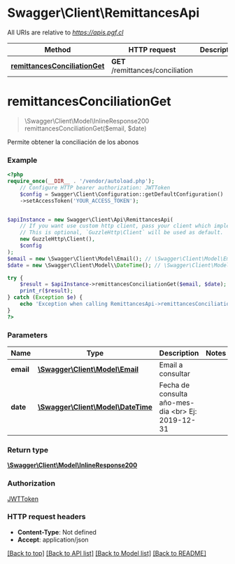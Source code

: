 # Swagger\Client\RemittancesApi

All URIs are relative to *https://apis.pgf.cl*

Method | HTTP request | Description
------------- | ------------- | -------------
[**remittancesConciliationGet**](RemittancesApi.md#remittancesconciliationget) | **GET** /remittances/conciliation | 

# **remittancesConciliationGet**
> \Swagger\Client\Model\InlineResponse200 remittancesConciliationGet($email, $date)



Permite obtener la conciliación de los abonos

### Example
```php
<?php
require_once(__DIR__ . '/vendor/autoload.php');
    // Configure HTTP bearer authorization: JWTToken
    $config = Swagger\Client\Configuration::getDefaultConfiguration()
    ->setAccessToken('YOUR_ACCESS_TOKEN');


$apiInstance = new Swagger\Client\Api\RemittancesApi(
    // If you want use custom http client, pass your client which implements `GuzzleHttp\ClientInterface`.
    // This is optional, `GuzzleHttp\Client` will be used as default.
    new GuzzleHttp\Client(),
    $config
);
$email = new \Swagger\Client\Model\Email(); // \Swagger\Client\Model\Email | Email a consultar
$date = new \Swagger\Client\Model\\DateTime(); // \Swagger\Client\Model\\DateTime | Fecha de consulta año-mes-dia <br> Ej: 2019-12-31

try {
    $result = $apiInstance->remittancesConciliationGet($email, $date);
    print_r($result);
} catch (Exception $e) {
    echo 'Exception when calling RemittancesApi->remittancesConciliationGet: ', $e->getMessage(), PHP_EOL;
}
?>
```

### Parameters

Name | Type | Description  | Notes
------------- | ------------- | ------------- | -------------
 **email** | [**\Swagger\Client\Model\Email**](../Model/.md)| Email a consultar |
 **date** | [**\Swagger\Client\Model\\DateTime**](../Model/.md)| Fecha de consulta año-mes-dia &lt;br&gt; Ej: 2019-12-31 |

### Return type

[**\Swagger\Client\Model\InlineResponse200**](../Model/InlineResponse200.md)

### Authorization

[JWTToken](../../README.md#JWTToken)

### HTTP request headers

 - **Content-Type**: Not defined
 - **Accept**: application/json

[[Back to top]](#) [[Back to API list]](../../README.md#documentation-for-api-endpoints) [[Back to Model list]](../../README.md#documentation-for-models) [[Back to README]](../../README.md)

